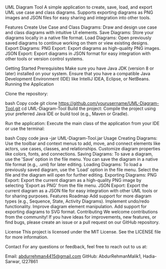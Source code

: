 UML Diagram Tool
A simple application to create, save, load, and export UML use case and class diagrams. Supports exporting diagrams as PNG images and JSON files for easy sharing and integration into other tools.

Features
  Create Use Case and Class Diagrams: Draw and design use case and class diagrams with intuitive UI elements.
  Save Diagrams: Store your diagrams locally in a native file format.
  Load Diagrams: Open previously saved diagrams to continue working on them or view existing designs.
  Export Diagrams:
  PNG Export: Export diagrams as high-quality PNG images.
  JSON Export: Export diagrams in JSON format for easy integration with other tools or version control systems.

Getting Started
Prerequisites
Make sure you have Java JDK (version 8 or later) installed on your system.
Ensure that you have a compatible Java Development Environment (IDE) like IntelliJ IDEA, Eclipse, or NetBeans.
Running the Application

Clone the repository:

bash
Copy code
git clone https://github.com/yourusername/UML-Diagram-Tool.git
cd UML-Diagram-Tool
Build the project: Compile the project using your preferred Java IDE or build tool (e.g., Maven or Gradle).

Run the application: Execute the main class of the application from your IDE or use the terminal:

bash
Copy code
java -jar UML-Diagram-Tool.jar
Usage
Creating Diagrams:
Use the toolbar and context menus to add, move, and connect elements like actors, use cases, classes, and relationships.
Customize diagram properties like colors, fonts, and connections.
Saving Diagrams:
To save a diagram, use the 'Save' option in the file menu. You can save the diagram in a native file format (e.g., .uml) for later editing.
Loading Diagrams:
To load a previously saved diagram, use the 'Load' option in the file menu. Select the file and the diagram will open for further editing.
Exporting Diagrams:
PNG Export: Export the current diagram as a high-quality PNG image by selecting 'Export as PNG' from the file menu.
JSON Export: Export the current diagram as a JSON file for easy integration with other UML tools or for sharing purposes.
Features Roadmap
 Add support for more diagram types (e.g., Sequence, State, Activity Diagrams).
 Implement undo/redo functionality.
 Improve diagram element manipulation.
 Add support for exporting diagrams to SVG format.
Contributing
We welcome contributions from the community! If you have ideas for improvements, new features, or find bugs, please create an issue or a pull request on our GitHub repository.

License
This project is licensed under the MIT License. See the LICENSE file for more information.

Contact
For any questions or feedback, feel free to reach out to us at:

Email: abdurrehman4415@gmail.com
GitHub: AbdurRehmanMalik1, Hadia-Sarwar, l227861
